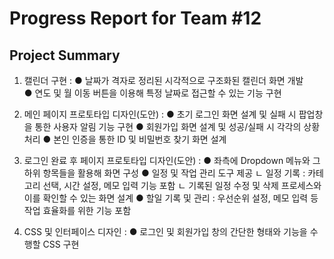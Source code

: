 # Progress Report for Team #12

## Project Summary

1. 캘린더 구현 : 
    ● 날짜가 격자로 정리된 시각적으로 구조화된 캘린더 화면 개발<br/>
	● 연도 및 월 이동 버튼을 이용해 특정 날짜로 접근할 수 있는 기능 구현

2. 메인 페이지 프로토타입 디자인(도안) : 
	● 초기 로그인 화면 설계 및 실패 시 팝업창을 통한 사용자 알림 기능 구현
	● 회원가입 화면 설계 및 성공/실패 시 각각의 상황 처리
	● 본인 인증을 통한 ID 및 비밀번호 찾기 화면 설계

3. 로그인 완료 후 페이지 프로토타입 디자인(도안) : 
	● 좌측에 Dropdown 메뉴와 그 하위 항목들을 활용해 화면 구성
	● 일정 및 작업 관리 도구 제공
		ㄴ 일정 기록 : 카테고리 선택, 시간 설정, 메모 입력 기능 포함
		ㄴ 기록된 일정 수정 및 삭제 프로세스와 이를 확인할 수 있는 화면 설계
	● 할일 기록 및 관리 : 우선순위 설정, 메모 입력 등 작업 효율화를 위한 기능 포함
4. CSS 및 인터페이스 디자인 : 
	● 로그인 및 회원가입 창의 간단한 형태와 기능을 수행할 CSS 구현
